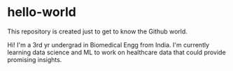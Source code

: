 # hello-world
This repository is created just to get to know the Github world.


Hi! I'm a 3rd yr undergrad in Biomedical Engg from India. I'm currently learning data science and ML to work on healthcare data that could provide promising insights.
